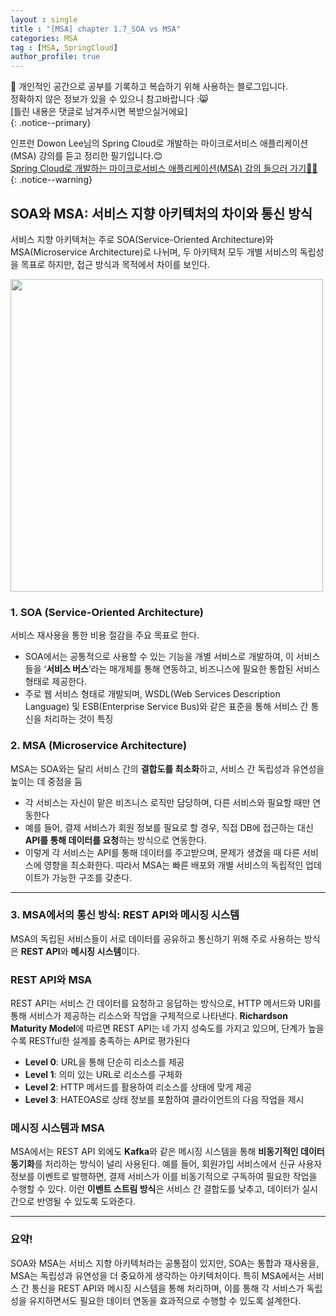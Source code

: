 ```yaml
---
layout : single
title : "[MSA] chapter 1.7_SOA vs MSA"
categories: MSA
tag : [MSA, SpringCloud]
author_profile: true
---
```


📌 개인적인 공간으로 공부를 기록하고 복습하기 위해 사용하는 블로그입니다. <br>
정확하지 않은 정보가 있을 수 있으니 참고바랍니다 :😸 <br>
[틀린 내용은 댓글로 남겨주시면 복받으실거에요]  
{: .notice--primary}

인프런 Dowon Lee님의 Spring Cloud로 개발하는 마이크로서비스 애플리케이션(MSA) 강의를 듣고 정리한 필기입니다.😊<br>
[Spring Cloud로 개발하는 마이크로서비스 애플리케이션(MSA) 강의 들으러 가기👩‍🏫](https://inf.run/GHeRm)
{: .notice--warning}

## SOA와 MSA: 서비스 지향 아키텍처의 차이와 통신 방식

서비스 지향 아키텍처는 주로 SOA(Service-Oriented Architecture)와 MSA(Microservice Architecture)로 나뉘며, 두 아키텍처 모두 개별 서비스의 독립성을 목표로 하지만, 접근 방식과 목적에서 차이를 보인다.

<img src= "https://github.com/user-attachments/assets/8e5fba65-dbb3-4ad7-b611-790c0b7864b2"  width=500 />

### 1. SOA (Service-Oriented Architecture)

서비스 재사용을 통한 비용 절감을 주요 목표로 한다. 

- SOA에서는 공통적으로 사용할 수 있는 기능을 개별 서비스로 개발하여, 이 서비스들을 ‘**서비스 버스**’라는 매개체를 통해 연동하고, 비즈니스에 필요한 통합된 서비스 형태로 제공한다.
- 주로 웹 서비스 형태로 개발되며, WSDL(Web Services Description Language) 및 ESB(Enterprise Service Bus)와 같은 표준을 통해 서비스 간 통신을 처리하는 것이 특징

### 2. MSA (Microservice Architecture)

MSA는 SOA와는 달리 서비스 간의 **결합도를 최소화**하고, 서비스 간 독립성과 유연성을 높이는 데 중점을 둠

- 각 서비스는 자신이 맡은 비즈니스 로직만 담당하며, 다른 서비스와 필요할 때만 연동한다
- 예를 들어, 결제 서비스가 회원 정보를 필요로 할 경우, 직접 DB에 접근하는 대신 **API를 통해 데이터를 요청**하는 방식으로 연동한다.
- 이렇게 각 서비스는 API를 통해 데이터를 주고받으며, 문제가 생겼을 때 다른 서비스에 영향을 최소화한다. 따라서 MSA는 빠른 배포와 개별 서비스의 독립적인 업데이트가 가능한 구조를 갖춘다.

---

### 3. MSA에서의 통신 방식: REST API와 메시징 시스템

MSA의 독립된 서비스들이 서로 데이터를 공유하고 통신하기 위해 주로 사용하는 방식은 **REST API**와 **메시징 시스템**이다.

### REST API와 MSA

REST API는 서비스 간 데이터를 요청하고 응답하는 방식으로, HTTP 메서드와 URI를 통해 서비스가 제공하는 리소스와 작업을 구체적으로 나타낸다. **Richardson Maturity Model**에 따르면 REST API는 네 가지 성숙도를 가지고 있으며, 단계가 높을수록 RESTful한 설계를 충족하는 API로 평가된다

- **Level 0**: URL을 통해 단순히 리소스를 제공
- **Level 1**: 의미 있는 URL로 리소스를 구체화
- **Level 2**: HTTP 메서드를 활용하여 리소스를 상태에 맞게 제공
- **Level 3**: HATEOAS로 상태 정보를 포함하여 클라이언트의 다음 작업을 제시

### 메시징 시스템과 MSA

MSA에서는 REST API 외에도 **Kafka**와 같은 메시징 시스템을 통해 **비동기적인 데이터 동기화**를 처리하는 방식이 널리 사용된다. 예를 들어, 회원가입 서비스에서 신규 사용자 정보를 이벤트로 발행하면, 결제 서비스가 이를 비동기적으로 구독하여 필요한 작업을 수행할 수 있다. 이런 **이벤트 스트림 방식**은 서비스 간 결합도를 낮추고, 데이터가 실시간으로 반영될 수 있도록 도와준다.

---

### 요약!

SOA와 MSA는 서비스 지향 아키텍처라는 공통점이 있지만, SOA는 통합과 재사용을, MSA는 독립성과 유연성을 더 중요하게 생각하는 아키텍처이다. 특히 MSA에서는 서비스 간 통신을 REST API와 메시징 시스템을 통해 처리하며, 이를 통해 각 서비스가 독립성을 유지하면서도 필요한 데이터 연동을 효과적으로 수행할 수 있도록 설계한다.

<br>
<br>
<br>
<br>
<br>

